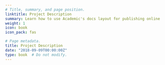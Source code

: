 ```yaml
---
# Title, summary, and page position.
linktitle: Project Description
summary: Learn how to use Academic's docs layout for publishing online courses, software documentation, and tutorials.
weight: 1
icon: book
icon_pack: fas

# Page metadata.
title: Project Description
date: "2018-09-09T00:00:00Z"
type: book  # Do not modify.
---
```


